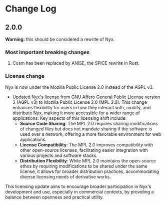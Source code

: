 # Change Log

## 2.0.0

**Warning:** this should be considered a rewrite of Nyx.

### Most important breaking changes

1. Cosm has been replaced by ANISE, the SPICE rewrite in Rust.

### License change

Nyx is now under the Mozilla Public License 2.0 instead of the AGPL v3.

- Updated Nyx's license from GNU Affero General Public License version 3 (AGPL v3) to Mozilla Public License 2.0 (MPL 2.0). This change enhances flexibility for users in how they interact with, modify, and distribute Nyx, making it more accessible for a wider range of applications. Key aspects of this licensing shift include:
  - **Source Code Sharing**: The MPL 2.0 requires sharing modifications of changed files but does not mandate sharing if the software is used over a network, offering a more favorable environment for web applications.  
  - **License Compatibility**: The MPL 2.0 improves compatibility with other open-source licenses, facilitating easier integration with various projects and software stacks.
  - **Distribution Flexibility**: While MPL 2.0 maintains the open-source ethos by requiring modifications to be shared under the same license, it allows for broader distribution practices, accommodating diverse licensing needs of derivative works.
  
This licensing update aims to encourage broader participation in Nyx's development and use, especially in commercial contexts, by providing a balance between openness and practical utility.
